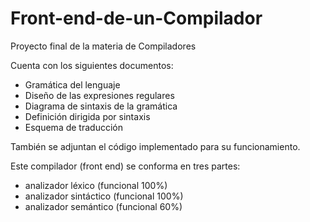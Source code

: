 # Front-end-de-un-Compilador
Proyecto final de la materia de Compiladores

Cuenta con los siguientes documentos:
- Gramática del lenguaje
- Diseño de las expresiones regulares
- Diagrama de sintaxis de la gramática
- Definición dirigida por sintaxis
- Esquema de traducción

También se adjuntan el código implementado para su funcionamiento.

Este compilador (front end) se conforma en tres partes:
  - analizador léxico (funcional 100%)
  - analizador sintáctico (funcional 100%)
  - analizador semántico (funcional 60%)
